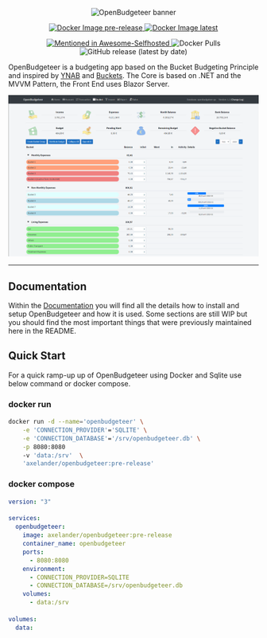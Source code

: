 <p align="center">
    <img alt="OpenBudgeteer banner" src="https://github.com/TheAxelander/OpenBudgeteer/blob/master/assets/banner.png?raw=true">
</p>

<p align="center">
    <a href="https://github.com/TheAxelander/OpenBudgeteer/actions/workflows/docker-image-pre-release.yml">
        <img alt="Docker Image pre-release" src="https://github.com/TheAxelander/OpenBudgeteer/actions/workflows/docker-image-pre-release.yml/badge.svg">
    </a>
    <a href="https://github.com/TheAxelander/OpenBudgeteer/actions/workflows/docker-image-master.yml">
        <img alt="Docker Image latest" src="https://github.com/TheAxelander/OpenBudgeteer/actions/workflows/docker-image-master.yml/badge.svg">
    </a>
</p>
<p align="center">
    <a href="https://github.com/awesome-selfhosted/awesome-selfhosted#money-budgeting--management">
        <img alt="Mentioned in Awesome-Selfhosted" src="https://awesome.re/mentioned-badge.svg">
    </a>
    <img alt="Docker Pulls" src="https://img.shields.io/docker/pulls/axelander/openbudgeteer">
    <img alt="GitHub release (latest by date)" src="https://img.shields.io/github/v/release/theaxelander/openbudgeteer">
</p>

OpenBudgeteer is a budgeting app based on the Bucket Budgeting Principle and inspired by [YNAB](https://www.youneedabudget.com) and [Buckets](https://www.budgetwithbuckets.com). The Core is based on .NET and the MVVM Pattern, the Front End uses Blazor Server.

![Screenshot 1](assets/screenshot1.png)

--------------------

## Documentation

Within the [Documentation](https://theaxelander.github.io) you will find all the details how to install and setup OpenBudgeteer and how it is used. Some sections are still WIP but you should find the most important things that were previously maintained here in the README.

## Quick Start

For a quick ramp-up up of OpenBudgeteer using Docker and Sqlite use below command or docker compose.

### docker run

```bash
docker run -d --name='openbudgeteer' \
    -e 'CONNECTION_PROVIDER'='SQLITE' \
    -e 'CONNECTION_DATABASE'='/srv/openbudgeteer.db' \
    -p 8080:8080
    -v 'data:/srv'  \
    'axelander/openbudgeteer:pre-release'
```

### docker compose

```yml
version: "3"

services:
  openbudgeteer:
    image: axelander/openbudgeteer:pre-release
    container_name: openbudgeteer
    ports:
      - 8080:8080
    environment:
      - CONNECTION_PROVIDER=SQLITE
      - CONNECTION_DATABASE=/srv/openbudgeteer.db
    volumes:
      - data:/srv
        
volumes:
  data:
```

